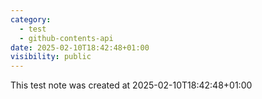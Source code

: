 ```yaml
---
category:
  - test
  - github-contents-api
date: 2025-02-10T18:42:48+01:00
visibility: public
---
```


This test note was created at 2025-02-10T18:42:48+01:00